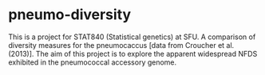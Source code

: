 # pneumo-diversity
This is a project for STAT840 (Statistical genetics) at SFU. A comparison of diversity measures for the pneumocaccus [data from Croucher et al. (2013)]. The aim of this project is to explore the apparent widespread NFDS exhibited in the pneumococcal accessory genome.
